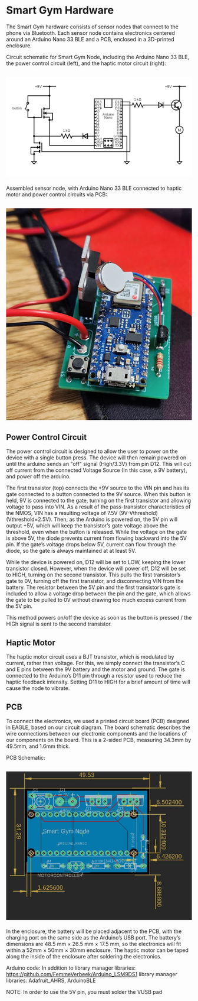 # Smart Gym Hardware

The Smart Gym hardware consists of sensor nodes that connect to the phone via Bluetooth. Each sensor node contains electronics centered around an Arduino Nano 33 BLE and a PCB, enclosed in a 3D-printed enclosure. 

Circuit schematic for Smart Gym Node, including the Arduino Nano 33 BLE, the power control circuit (left), and the haptic motor circuit (right):

## ![Image](./hardware/hw_NANO33BLE/circuit.png)

Assembled sensor node, with Arduino Nano 33 BLE connected to haptic motor and power control circuits via PCB:

## ![pcb_assembled](./hardware/pcb_assembled.png)

## Power Control Circuit

The power control circuit is designed to allow the user to power on the device with a single button press. The device will then remain powered on until the arduino sends an "off" signal (High/3.3V) from pin D12. This will cut off current from the connected Voltage Source (In this case, a 9V battery), and power off the arduino. 

The first transistor (top) connects the +9V source to the VIN pin and has its gate connected to a button connected to the 9V source. When this button is held, 9V is connected to the gate, turning on the first transistor and allowing voltage to pass into VIN. As a result of the pass-transistor characteristics of the NMOS, VIN has a resulting voltage of 7.5V (9V-Vthreshold) (Vthreshold=2.5V). Then, as the Arduino is powered on, the 5V pin will output +5V, which will keep the transistor’s gate voltage above the threshold, even when the button is released. While the voltage on the gate is above 5V, the diode prevents current from flowing backward into the 5V pin. If the gate’s voltage drops below 5V, current can flow through the diode, so the gate is always maintained at at least 5V. 

While the device is powered on, D12 will be set to LOW, keeping the lower transistor closed. However, when the device will power off, D12 will be set to HIGH, turning on the second transistor. This pulls the first transistor’s gate to 0V, turning off the first transistor, and disconnecting VIN from the battery. The resistor between the 5V pin and the first transistor’s gate is included to allow a voltage drop between the pin and the gate, which allows the gate to be pulled to 0V without drawing too much excess current from the 5V pin.

This method powers on/off the device as soon as the button is pressed / the HIGh signal is sent to the second transistor.

## Haptic Motor

The haptic motor circuit uses a BJT transistor, which is modulated by current, rather than voltage. For this, we simply connect the transistor’s C and E pins between the 9V battery and the motor and ground. The gate is connected to the Arduino’s D11 pin through a resistor used to reduce the haptic feedback intensity. Setting D11 to HIGH for a brief amount of time will cause the node to vibrate.


## PCB

To connect the electronics, we used a printed circuit board (PCB) designed in EAGLE, based on our circuit diagram. The board schematic describes the wire connections between our electronic components and the locations of our components on the board. This is a 2-sided PCB, measuring 34.3mm by 49.5mm, and 1.6mm thick. 

PCB Schematic:
## ![pcb](./hardware/pcb.jpg)

In the enclosure, the battery will be placed adjacent to the PCB, with the charging port on the same side as the Arduino’s USB port. The battery’s dimensions are 48.5 mm × 26.5 mm × 17.5 mm, so the electronics will fit within a 52mm × 50mm × 30mm enclosure. The haptic motor can be taped along the inside of the enclosure after soldering the electronics. 





Arduino code:
In addition to library manager libraries: https://github.com/FemmeVerbeek/Arduino_LSM9DS1
library manager libraries: Adafruit_AHRS, ArduinoBLE

NOTE: In order to use the 5V pin, you must solder the VUSB pad
